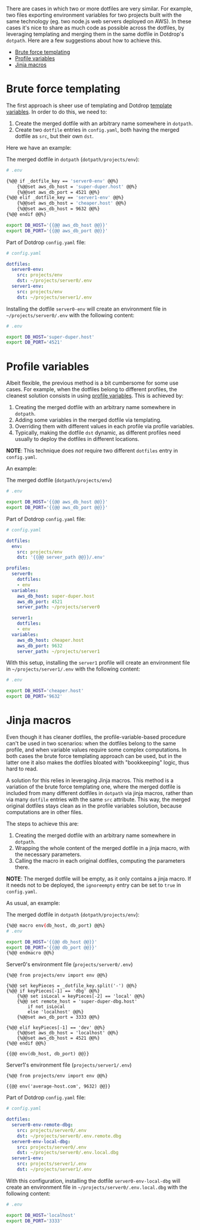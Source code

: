 There are cases in which two or more dotfiles are very similar. For example,
two files exporting environment variables for two projects built with the same
technology (eg. two node.js web servers deployed on AWS). In these cases it's
nice to share as much code as possible across the dotfiles, by leveraging
templating and merging them in the same dotfile in Dotdrop's `dotpath`. Here
are a few suggestions about how to achieve this.

* [Brute force templating](brute-force-templating)
* [Profile variables](profile-variables)
* [Jinja macros](jinja-macros)

# Brute force templating

The first approach is sheer use of templating and Dotdrop
[template variables](#template-variables). In order to do this, we need to:

1. Create the merged dotfile with an arbitrary name somewhere in `dotpath`.
2. Create two `dotfile` entries in `config.yaml`, both having the merged
  dotfile as `src`, but their own `dst`.

Here we have an example:

The merged dotfile in `dotpath` (`dotpath/projects/env`):
```bash
# .env

{%@@ if _dotfile_key == 'server0-env' @@%}
    {%@@set aws_db_host = 'super-duper.host' @@%}
    {%@@set aws_db_port = 4521 @@%}
{%@@ elif _dotfile_key == 'server1-env' @@%}
    {%@@set aws_db_host = 'cheaper.host' @@%}
    {%@@set aws_db_host = 9632 @@%}
{%@@ endif @@%}

export DB_HOST='{{@@ aws_db_host @@}}'
export DB_PORT='{{@@ aws_db_port @@}}'
```

Part of Dotdrop `config.yaml` file:
```yaml
# config.yaml

dotfiles:
  server0-env:
    src: projects/env
    dst: ~/projects/server0/.env
  server1-env:
    src: projects/env
    dst: ~/projects/server1/.env
```

Installing the dotfile `server0-env` will create an environment file in
`~/projects/server0/.env` with the following content:

```bash
# .env

export DB_HOST='super-duper.host'
export DB_PORT='4521'
```

# Profile variables

Albeit flexible, the previous method is a bit cumbersome for some use cases.
For example, when the dotfiles belong to different profiles, the cleanest
solution consists in using
[profile variables](config-variables#profile-variables). This is achieved by:

1. Creating the merged dotfile with an arbitrary name somewhere in `dotpath`.
2. Adding some variables in the merged dotfile via templating.
3. Overriding them with different values in each profile via profile variables.
4. Typically, making the dotfile `dst` dynamic, as different profiles need
    usually to deploy the dotfiles in different locations.

**NOTE**: This technique does *not* require two different `dotfiles` entry in
`config.yaml`.

An example:

The merged dotfile (`dotpath/projects/env`)
```bash
# .env

export DB_HOST='{{@@ aws_db_host @@}}'
export DB_PORT='{{@@ aws_db_port @@}}'
```

Part of Dotdrop `config.yaml` file:
```yaml
# config.yaml

dotfiles:
  env:
    src: projects/env
    dst: '{{@@ server_path @@}}/.env'

profiles:
  server0:
    dotfiles:
    - env
  variables:
    aws_db_host: super-duper.host
    aws_db_port: 4521
    server_path: ~/projects/server0

  server1:
    dotfiles:
    - env
  variables:
    aws_db_host: cheaper.host
    aws_db_port: 9632
    server_path: ~/projects/server1
```

With this setup, installing the `server1` profile will create an environment
file in `~/projects/server1/.env` with the following content:

```bash
# .env

export DB_HOST='cheaper.host'
export DB_PORT='9632'
```

# Jinja macros

Even though it has cleaner dotfiles, the profile-variable-based procedure can't
be used in two scenarios: when the dotfiles belong to the same profile, and
when variable values require some complex computations. In both cases the brute
force templating approach can be used, but in the latter one it also makes the
dotfiles bloated with "bookkeeping" logic, thus hard to read.

A solution for this relies in leveraging Jinja macros. This method is a
variation of the brute force templating one, where the merged dotfile is
included from many different dotfiles in `dotpath` via jinja macros, rather
than via many `dotfile` entries with the same `src` attribute. This way, the
merged original dotfiles stays clean as in the profile variables solution,
because computations are in other files.

The steps to achieve this are:

1. Creating the merged dotfile with an arbitrary name somewhere in `dotpath`.
2. Wrapping the whole content of the merged dotfile in a jinja macro, with the
    necessary parameters.
3. Calling the macro in each original dotfiles, computing the parameters there.

**NOTE**: The merged dotfile will be empty, as it only contains a jinja macro.
    If it needs not to be deployed, the `ignoreempty` entry can be set to
    `true` in `config.yaml`.

As usual, an example:

The merged dotfile in `dotpath` (`dotpath/projects/env`):
```bash
{%@@ macro env(db_host, db_port) @@%}
# .env

export DB_HOST='{{@@ db_host @@}}'
export DB_PORT='{{@@ db_port @@}}'
{%@@ endmacro @@%}
```

Server0's environment file (`projects/server0/.env`)
```jinja2
{%@@ from projects/env import env @@%}

{%@@ set keyPieces = _dotfile_key.split('-') @@%}
{%@@ if keyPieces[-1] == 'dbg' @@%}
    {%@@ set isLocal = keyPieces[-2] == 'local' @@%}
    {%@@ set remote_host = 'super-duper-dbg.host'
        if not isLocal
        else 'localhost' @@%}
    {%@@set aws_db_port = 3333 @@%}

{%@@ elif keyPieces[-1] == 'dev' @@%}
    {%@@set aws_db_host = 'localhost' @@%}
    {%@@set aws_db_host = 4521 @@%}
{%@@ endif @@%}

{{@@ env(db_host, db_port) @@}}
```

Server1's environment file (`projects/server1/.env`)
```jinja2
{%@@ from projects/env import env @@%}

{{@@ env('average-host.com', 9632) @@}}
```

Part of Dotdrop `config.yaml` file:
```yaml
# config.yaml

dotfiles:
  server0-env-remote-dbg:
    src: projects/server0/.env
    dst: ~/projects/server0/.env.remote.dbg
  server0-env-local-dbg:
    src: projects/server0/.env
    dst: ~/projects/server0/.env.local.dbg
  server1-env:
    src: projects/server1/.env
    dst: ~/projects/server1/.env

```

With this configuration, installing the dotfile `server0-env-local-dbg` will
create an environment file in `~/projects/server0/.env.local.dbg` with the
following content:

```bash
# .env

export DB_HOST='localhost'
export DB_PORT='3333'
```
